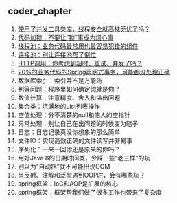 ## coder_chapter

1. [使用了并发工具类库，线程安全就高枕无忧了吗？](concurrentTools)
2. [代码加锁：不要让“锁”事成为烦心事](lock)
3. [线程池：业务代码最常用也最容易犯错的组件](threadpool) 
4. [连接池：别让连接池帮了倒忙](connPool)
5. [HTTP调用：你考虑到超时、重试、并发了吗？](httpinvoke) 
6. [20%的业务代码的Spring声明式事务，可能都没处理正确](transaction)
7. 数据库索引：索引并不是万能药 
8. 判等问题：程序里如何确定你就是你？ 
9. 数值计算：注意精度、舍入和溢出问题 
10. 集合类：坑满地的List列表操作 
11. 空值处理：分不清楚的null和恼人的空指针 
12. 异常处理：别让自己在出问题的时候变为瞎子
13. 日志：日志记录真没你想象的那么简单
14. 文件IO：实现高效正确的文件读写并非易事
15. 序列化：一来一回你还是原来的你吗？
16. 用好Java 8的日期时间类，少踩一些“老三样”的坑
17. 别以为“自动挡”就不可能出现OOM
18. 当反射、注解和泛型遇到OOP时，会有哪些坑？
19. spring框架：IoC和AOP是扩展的核心
20. spring框架：框架帮我们做了很多工作也带来了复杂度